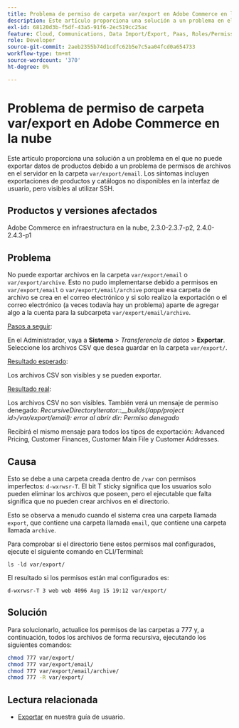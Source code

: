 ```yaml
---
title: Problema de permiso de carpeta var/export en Adobe Commerce en la nube
description: Este artículo proporciona una solución a un problema en el que no puede exportar datos de productos debido a un problema de permisos de archivo en el servidor en la carpeta var/export/email. Los síntomas incluyen exportaciones de productos y catálogos no disponibles en la interfaz de usuario, pero visibles al utilizar SSH.
exl-id: 68120d3b-f5df-43a5-91f6-2ec519cc25ac
feature: Cloud, Communications, Data Import/Export, Paas, Roles/Permissions
role: Developer
source-git-commit: 2aeb2355b74d1cdfc62b5e7c5aa04fcd0a654733
workflow-type: tm+mt
source-wordcount: '370'
ht-degree: 0%

---
```


# Problema de permiso de carpeta var/export en Adobe Commerce en la nube

Este artículo proporciona una solución a un problema en el que no puede exportar datos de productos debido a un problema de permisos de archivos en el servidor en la carpeta `var/export/email`. Los síntomas incluyen exportaciones de productos y catálogos no disponibles en la interfaz de usuario, pero visibles al utilizar SSH.

## Productos y versiones afectados

Adobe Commerce en infraestructura en la nube, 2.3.0-2.3.7-p2, 2.4.0-2.4.3-p1

## Problema

No puede exportar archivos en la carpeta `var/export/email` o `var/export/archive`.
Esto no pudo implementarse debido a permisos en `var/export/email` o `var/export/email/archive` porque esa carpeta de archivo se crea en el correo electrónico y si solo realizo la exportación o el correo electrónico (a veces todavía hay un problema) aparte de agregar algo a la cuenta para la subcarpeta `var/export/email/archive`.

<u>Pasos a seguir</u>:

En el Administrador, vaya a **Sistema** > *Transferencia de datos* > **Exportar**.
Seleccione los archivos CSV que desea guardar en la carpeta `var/export/`.

<u>Resultado esperado</u>:

Los archivos CSV son visibles y se pueden exportar.

<u>Resultado real</u>:

Los archivos CSV no son visibles. También verá un mensaje de permiso denegado: *RecursiveDirectoryIterator::__builds(/app/project id>/var/export/email): error al abrir dir: Permiso denegado*

Recibirá el mismo mensaje para todos los tipos de exportación: Advanced Pricing, Customer Finances, Customer Main File y Customer Addresses.

## Causa

Esto se debe a una carpeta creada dentro de `/var` con permisos imperfectos: `d-wxrwsr-T`. El bit T sticky significa que los usuarios solo pueden eliminar los archivos que poseen, pero el ejecutable que falta significa que no pueden crear archivos en el directorio.

Esto se observa a menudo cuando el sistema crea una carpeta llamada `export`, que contiene una carpeta llamada `email`, que contiene una carpeta llamada `archive`.

Para comprobar si el directorio tiene estos permisos mal configurados, ejecute el siguiente comando en CLI/Terminal:

`ls -ld var/export/`

El resultado si los permisos están mal configurados es:

`d-wxrwsr-T 3 web web 4096 Aug 15 19:12 var/export/`


## Solución

Para solucionarlo, actualice los permisos de las carpetas a 777 y, a continuación, todos los archivos de forma recursiva, ejecutando los siguientes comandos:

```bash
chmod 777 var/export/
chmod 777 var/export/email/
chmod 777 var/export/email/archive/
chmod 777 -R var/export/
```

## Lectura relacionada

* [Exportar](https://experienceleague.adobe.com/es/docs/commerce-admin/systems/data-transfer/data-export) en nuestra guía de usuario.

